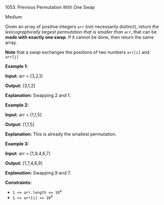 1053\. Previous Permutation With One Swap

Medium

Given an array of positive integers `arr` (not necessarily distinct), return _the_ _lexicographically_ _largest permutation that is smaller than_ `arr`, that can be **made with exactly one swap**. If it cannot be done, then return the same array.

**Note** that a _swap_ exchanges the positions of two numbers `arr[i]` and `arr[j]`

**Example 1:**

**Input:** arr = [3,2,1]

**Output:** [3,1,2]

**Explanation:** Swapping 2 and 1.

**Example 2:**

**Input:** arr = [1,1,5]

**Output:** [1,1,5]

**Explanation:** This is already the smallest permutation.

**Example 3:**

**Input:** arr = [1,9,4,6,7]

**Output:** [1,7,4,6,9]

**Explanation:** Swapping 9 and 7.

**Constraints:**

*   <code>1 <= arr.length <= 10<sup>4</sup></code>
*   <code>1 <= arr[i] <= 10<sup>4</sup></code>